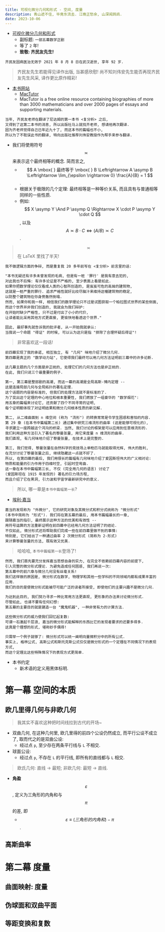 ```yaml
---
title: 可视化微分几何和形式 - 空间, 度量
description: 青山遮不住, 毕竟东流去. 江晚正愁余, 山深闻鹧鸪.
date: 2023-10-06
---
```


- [可视化微分几何和形式](https://book.douban.com/subject/36369485/)
  - 副标题: `一部五幕数学正剧`
  - 等了 `2` 年!
  - __致敬: 齐民友先生!__

```
齐民友因病医治无效于 2021 年 8 月 8 日在武汉逝世, 享年 92 岁.
```

> 齐民友先生若能得见译作出版, 当甚感欣慰!
  尚不知刘伟安先生能否再现齐民友先生风采, 译作更比原作精彩!

- [本书网站](https://www.vdgf.space)
  - [MacTutor](https://mathshistory.st-andrews.ac.uk)
  - MacTutor is a free online resource containing
    biographies of more than 3000 mathematicians and
    over 2000 pages of essays and supporting materials.

```
当年, 齐民友老师在翻译了尼达姆的第一本书 <复分析> 之后,
又得到了这第二本书的消息, 所以出版社马上就找齐老师, 想请他再次翻译.
因为齐老师觉得自己已年近九十了, 而这本书的篇幅也不小,
所以为了不耽误此书的翻译, 特向出版社推荐刘伟安教授作为帮手来参与翻译.
```

- 我们将使用符号
  $$ \asymp $$
  来表示这个最终相等的概念. 简而言之,
  - $$
      A \mbox{ } 最终等于 \mbox{ } B \Leftrightarrow
      A \asymp B \Leftrightarrow
      \lim_{\epsilon \rightarrow 0} \frac{A}{B} = 1
    $$.
  - 根据关于极限的几个定理: 最终相等是一种等价关系,
    而且具有与普通相等同样的一些性质.
  - 例如:
    $$ X \asymp Y \And P \asymp Q \Rightarrow X \cdot P \asymp Y \cdot Q $$,
    以及
    $$ A \asymp B \cdot C \Leftrightarrow (A / B) \asymp C $$.

> $$ \asymp $$
  在 LaTeX 里找了半天!

```
我不做逻辑方面的争辩, 而是重复我 20 多年前写在 <复分析> 前言里的话:

"本书无疑还有许多未曾发现的毛病, 但是有一桩 '罪行' 是我有意去犯的,
对此我也不后悔: 有许多论证是不严格的, 至少表面上看是如此.
如果你把数学理论仅仅看成人类的心智所创造的, 是岌岌可危的高耸的建筑物,
这就是一桩严重的罪行. 追求严格性就好比绞尽脑汁来维持这幢建筑物的稳定,
以防整个建筑物在你身旁轰然倒塌.
然而, 如果你和我一样, 相信我们的数学理论只不过是试图获取一个柏拉图式世界的某些侧面,
而这个世界并非我们创造的, 我就会为我们辩护:
在开始时缺少严格性, 只不过是付出了小小的代价,
让读者能比采用其他方式更直接, 更愉快地看透这个世界."

因此, 最好事先就告诉我的批评者, 从一开始我就承认:
当我说一个命题 "得证" 的时候, 可以认为这只是指 "排除了合理怀疑后得证"!
```

> 非常喜欢这一段话!

```
前四幕实现了我的承诺, 相互独立, 有 "几何" 味地介绍了微分几何.
第四幕是真正的 "数学动力站", 它使得我们最终可以用几何方法证明前三幕中的许多论断.

这几幕主题的几个方面是非正统的, 处理它们的几何方法也是非正统的.
在此, 我们只说三个最重要的例子.
```

```
第一, 第三幕是整部剧的高潮, 而这一幕的高潮是全局高斯-博内定理 --
这是连接局部几何与全局拓扑的著名定理.
这个话题的内容是标准的, 但我们的处理方法就不是标准的了.
为了突出这个定理的中心地位和根本重要性, 我们燃放了一组豪华的 "数学烟花":
用五章的篇幅来讨论它, 还贡献了四个不同寻常的证明,
每个证明都体现了对证明结果和微分几何根本性质的新见解.
```

```
第二, 从二维曲面到 n 维空间 (称为 "流形") 的转换常常是令学生困惑和害怕的内容.
第 29 章 (在本书中篇幅第二长) 通过集中研究三维流形的曲率 (这是能够可视化的),
寻求建立一座跨越这个鸿沟的桥梁. 当然, 我们讨论的框架是可以应用到任意维流形的.
我们利用这种方法引入了著名的黎曼张量, 用它来度量 n 维流形的曲率.
我们直观, 有几何味地介绍了黎曼张量, 在技术上是完整的.
```

```
第三, 我们觉得, 黎曼张量在自然科学的竞技场上单枪匹马就能取得光辉, 伟大的胜利,
在充分讨论了黎曼张量之后, 继续隐藏这一点就不好了.
所以, 在第四幕的最后, 我们用很长的篇幅有几何味地介绍了爱因斯坦伟大的广义相对论:
物质和能量的引力作用于四维时空, 引起时空弯曲.
这一章在本书中篇幅第三长, 不仅 (完全用几何的语言) 讨论了
(爱因斯坦在 1915 年发现的) 著名的引力场方程,
而且介绍了它在黑洞, 引力波和宇宙学最新研究中的意义.
```

> 所以, 哪一章是`本书中篇幅第一长`?

- [埃利·嘉当](https://en.wikipedia.org/wiki/Élie_Cartan)

```
嘉当的发现称为 "外微分", 它的研究对象及其微分式和积分式统称为 "微分形式"
(本书中简称为 "形式"). 我们将在第五幕的最后, 用本书篇幅最长的一章,
跟随嘉当的指引, 最终展示这种方法的优美和有效性 --
用符号运算的方法重新证明在前四幕中已经用几何方法证明了的结论.
不仅如此, 微分形式还将帮助我们完成一些在前四幕里做不到的事情:
特别是, 它们给出了一种通过曲率 2 次微分形式 (简称为 2-形式)
来计算黎曼张量的方法, 既有效又优美.
```

> 哈哈哈, `本书中篇幅第一长`登场了!

```
然而, 我们首先要充分发挥嘉当思想自身的实力, 在完全不依赖前四幕内容的前提下,
引入完整的微分形式理论. 为避免造成任何困惑, 我们再说一次:
第五幕中的前六章与微分几何没有丝毫关系!
我们这样做的原因是, 微分形式在数学, 物理学和其他一些学科的不同领域内都有成果丰富的应用.
我们的目的是使微分形式能被尽可能广泛的读者所接受, 即使他们的主要兴趣不是微分几何.

为达到此目的, 我们努力寻求一种比常用方法更直观, 更形象的办法来讨论微分形式.
尽管如此, 也请不要有任何幻想:
第五幕的主要目的就是建造一台 "魔鬼机器", 一种非常有力的计算方法.
```

```
这些微分形式的威力使我们回忆起复数:
可谓一石激起千层浪, 嘉当的微分形式能解释的东西比它的发现者要求的还要多得多.
这真是个理想的形式, 堪称妙手偶得!
```

```
只需举一个例子就够了: 微分形式可以统一阐明向量微积分中的所有公式.
事实上, 格林公式, 高斯公式和斯托克斯公式仅仅是微分形式的一个定理在不同情况下的表现方式,
而这个定理比这些特殊情况下的表现方式更简单.
```

- 本书约定
  - 新术语的定义用黑体标明.

# 第一幕 空间的本质

## 欧几里得几何与非欧几何

> 我其实不喜欢这种把时间线拉到古代的开场~

- 双曲几何, 在这种几何里, 欧几里得的前四个公设仍然成立,
  而平行公设不成立了, 取而代之的是双曲公设:
  - 经过点 `p`, 至少存在两条平行线与 `L` 不相交.
- 球面公设:
  - 经过点 `p`, 不存在 `L` 的平行线, 即所有的直线都与 `L` 相交.

> 欧氏几何: 直线 -> 最短; 非欧几何: 最短 -> 直线.

- __角盈__
  $$ ε $$,
  定义为三角形的内角和与
  $$ π $$
  的差, 即
  - $$ ε ≡ (三角形的内角和) - π $$.

## 高斯曲率

# 第二幕 度量

## 曲面映射: 度量

## 伪球面和双曲平面

## 等距变换和复数
